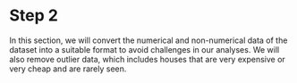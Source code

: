 # Step 2
In this section, we will convert the numerical and non-numerical data of the dataset into a suitable format to avoid challenges in our analyses. We will also remove outlier data, which includes houses that are very expensive or very cheap and are rarely seen.
